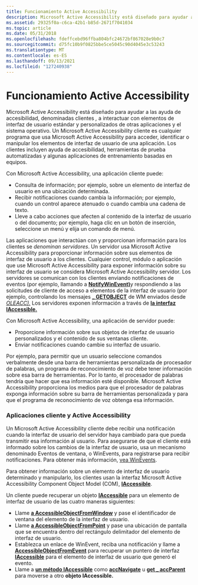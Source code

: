 ```yaml
---
title: Funcionamiento Active Accessibility
description: Microsoft Active Accessibility está diseñado para ayudar a las ayuda de accesibilidad, denominadas clientes, a interactuar con elementos de interfaz de usuario estándar y personalizados de otras aplicaciones y el sistema operativo.
ms.assetid: 29325f0a-c6ca-42b1-b85d-2671f7041034
ms.topic: article
ms.date: 05/31/2018
ms.openlocfilehash: fdeffcebd96ffba804bfc24672bf867028e9b0c7
ms.sourcegitcommit: d75fc10b9f0825bbe5ce5045c90d4045e3c53243
ms.translationtype: MT
ms.contentlocale: es-ES
ms.lasthandoff: 09/13/2021
ms.locfileid: "127240938"
---
```

# <a name="how-active-accessibility-works"></a>Funcionamiento Active Accessibility

Microsoft Active Accessibility está diseñado para ayudar a las ayuda de accesibilidad, denominadas clientes *,* a interactuar con elementos de interfaz de usuario estándar y personalizados de otras aplicaciones y el sistema operativo. Un Microsoft Active Accessibility cliente es cualquier programa que usa Microsoft Active Accessibility para acceder, identificar o manipular los elementos de interfaz de usuario de una aplicación. Los clientes incluyen ayuda de accesibilidad, herramientas de prueba automatizadas y algunas aplicaciones de entrenamiento basadas en equipos.

Con Microsoft Active Accessibility, una aplicación cliente puede:

-   Consulta de información; por ejemplo, sobre un elemento de interfaz de usuario en una ubicación determinada.
-   Recibir notificaciones cuando cambia la información; por ejemplo, cuando un control aparece atenuado o cuando cambia una cadena de texto.
-   Lleve a cabo acciones que afecten al contenido de la interfaz de usuario o del documento; por ejemplo, haga clic en un botón de inserción, seleccione un menú y elija un comando de menú.

Las aplicaciones que interactúan con y proporcionan información para los clientes se *denominan servidores*. Un servidor usa Microsoft Active Accessibility para proporcionar información sobre sus elementos de interfaz de usuario a los clientes. Cualquier control, módulo o aplicación que use Microsoft Active Accessibility para exponer información sobre su interfaz de usuario se considera Microsoft Active Accessibility servidor. Los servidores se comunican con los clientes enviando notificaciones de eventos (por ejemplo, llamando a [**NotifyWinEvent)**](/windows/desktop/api/Winuser/nf-winuser-notifywinevent)y respondiendo a las solicitudes de cliente de acceso a elementos de la interfaz de usuario (por ejemplo, controlando los mensajes [**\_ GETOBJECT**](wm-getobject.md) de WM enviados desde [*OLEACC).*](uiauto-glossary.md) Los servidores exponen información a través de [**la interfaz IAccessible.**](/windows/desktop/api/oleacc/nn-oleacc-iaccessible)

Con Microsoft Active Accessibility, una aplicación de servidor puede:

-   Proporcione información sobre sus objetos de interfaz de usuario personalizados y el contenido de sus ventanas cliente.
-   Enviar notificaciones cuando cambie su interfaz de usuario.

Por ejemplo, para permitir que un usuario seleccione comandos verbalmente desde una barra de herramientas personalizada de procesador de palabras, un programa de reconocimiento de voz debe tener información sobre esa barra de herramientas. Por lo tanto, el procesador de palabras tendría que hacer que esa información esté disponible. Microsoft Active Accessibility proporciona los medios para que el procesador de palabras exponga información sobre su barra de herramientas personalizada y para que el programa de reconocimiento de voz obtenga esa información.

### <a name="client-applications-and-active-accessibility"></a>Aplicaciones cliente y Active Accessibility

Un Microsoft Active Accessibility cliente debe recibir una notificación cuando la interfaz de usuario del servidor haya cambiado para que pueda transmitir esa información al usuario. Para asegurarse de que el cliente está informado sobre los cambios de la interfaz de usuario, usa un mecanismo denominado Eventos de ventana, o WinEvents, para registrarse para recibir notificaciones. Para obtener más información, [vea WinEvents](winevents-infrastructure.md).

Para obtener información sobre un elemento de interfaz de usuario determinado y manipularlo, los clientes usan la interfaz Microsoft Active Accessibility Component Object Model (COM), [**IAccessible**](/windows/desktop/api/oleacc/nn-oleacc-iaccessible).

Un cliente puede recuperar un objeto [**IAccessible**](/windows/desktop/api/oleacc/nn-oleacc-iaccessible) para un elemento de interfaz de usuario de las cuatro maneras siguientes:

-   Llame [**a AccessibleObjectFromWindow**](/windows/desktop/api/Oleacc/nf-oleacc-accessibleobjectfromwindow) y pase el identificador de ventana del elemento de la interfaz de usuario.
-   Llame [**a AccessibleObjectFromPoint**](/windows/desktop/api/Oleacc/nf-oleacc-accessibleobjectfrompoint) y pase una ubicación de pantalla que se encuentra dentro del rectángulo delimitador del elemento de interfaz de usuario.
-   Establezca un enlace de WinEvent, reciba una notificación y llame a [**AccessibleObjectFromEvent**](/windows/desktop/api/Oleacc/nf-oleacc-accessibleobjectfromevent) para recuperar un puntero de interfaz [**IAccessible**](/windows/desktop/api/oleacc/nn-oleacc-iaccessible) para el elemento de interfaz de usuario que generó el evento.
-   Llame a [**un método IAccessible**](/windows/desktop/api/oleacc/nn-oleacc-iaccessible) como [**accNavigate**](/windows/desktop/api/Oleacc/nf-oleacc-iaccessible-accnavigate) u [**get \_ accParent**](/windows/desktop/api/Oleacc/nf-oleacc-iaccessible-get_accparent) para moverse a otro **objeto IAccessible.**

 

 




